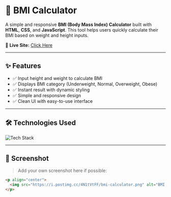 # 🧮 BMI Calculator

A simple and responsive **BMI (Body Mass Index) Calculator** built with **HTML**, **CSS**, and **JavaScript**. This tool helps users quickly calculate their BMI based on weight and height inputs.

🔗 **Live Site:** [Click Here](https://amdadislam01.github.io/BMI-Calculator/)

---

## ✨ Features

- ✅ Input height and weight to calculate BMI
- ✅ Displays BMI category (Underweight, Normal, Overweight, Obese)
- ✅ Instant result with dynamic styling
- ✅ Simple and responsive design
- ✅ Clean UI with easy-to-use interface

---

## 🛠️ Technologies Used

<p>
  <img src="https://skillicons.dev/icons?i=html,css,js" alt="Tech Stack" />
</p>

---

## 📸 Screenshot

> Add your own screenshot here if possible:
```html
<p align="center">
  <img src="https://i.postimg.cc/4N1tVtFF/bmi-calculator.png" alt="BMI Calculator Screenshot" width="600"/>
</p>
